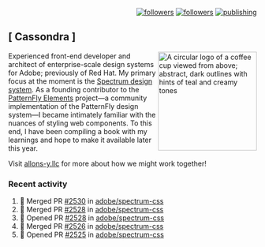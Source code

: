 <p align="right"><a rel="me" href="https://front-end.social/@castastrophe">
    <img alt="followers" title="Follow me on Mastodon" src="https://img.shields.io/mastodon/follow/109297102751309835?domain=https%3A%2F%2Ffront-end.social&label=Follow&logo=mastodon&logoColor=white&style=for-the-badge&labelColor=008080&color=006969"/></a>
  <a href="https://codepen.io/castastrophe/">
    <img alt="followers" title="Follow me on CodePen" src="https://img.shields.io/badge/16-1?color=640464&labelColor=7c007c&style=for-the-badge&logo=codepen&label=Follow"/></a>
<a href="https://castastrophe.medium.com/">
    <img alt="publishing" title="View articles on Medium" src="https://img.shields.io/badge/107-1?color=666&labelColor=444&label=subscribe&logo=medium&logoColor=white&style=for-the-badge"/></a>
</p>

## [&nbsp;Cassondra&nbsp;]

<img align="right" src="https://github-production-user-asset-6210df.s3.amazonaws.com/1840295/253016758-ba468774-1cd3-42c2-8f43-947b5eeb5edf.png" height="200" alt="A circular logo of a coffee cup viewed from above; abstract, dark outlines with hints of teal and creamy tones">

Experienced front-end developer and architect of enterprise-scale design systems for Adobe; previously of Red Hat. My primary focus at the moment is the [Spectrum design system](https://github.com/adobe/spectrum-css). As a founding contributor to the [PatternFly&nbsp;Elements](https://github.com/patternfly/patternfly-elements) project&mdash;a community implementation of the PatternFly design system&mdash;I became intimately familiar with the nuances of styling web components. To this end, I have been compiling a book with my learnings and hope to make it available later this year.

Visit [allons-y.llc](http://allons-y.llc/) for more about how we might work together!

### Recent activity

<!--START_SECTION:activity-->
1. 🎉 Merged PR [#2530](https://github.com/adobe/spectrum-css/pull/2530) in [adobe/spectrum-css](https://github.com/adobe/spectrum-css)
2. 🎉 Merged PR [#2528](https://github.com/adobe/spectrum-css/pull/2528) in [adobe/spectrum-css](https://github.com/adobe/spectrum-css)
3. 💪 Opened PR [#2528](https://github.com/adobe/spectrum-css/pull/2528) in [adobe/spectrum-css](https://github.com/adobe/spectrum-css)
4. 🎉 Merged PR [#2526](https://github.com/adobe/spectrum-css/pull/2526) in [adobe/spectrum-css](https://github.com/adobe/spectrum-css)
5. 💪 Opened PR [#2525](https://github.com/adobe/spectrum-css/pull/2525) in [adobe/spectrum-css](https://github.com/adobe/spectrum-css)
<!--END_SECTION:activity-->

